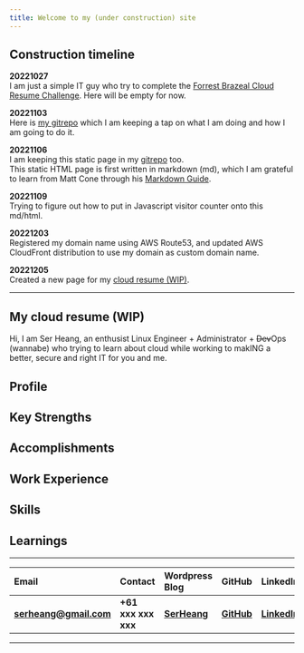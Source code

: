 ```yaml
---
title: Welcome to my (under construction) site  
---
```


## Construction timeline
**20221027**  
I am just a simple IT guy who try to complete the [Forrest Brazeal Cloud Resume Challenge](https://cloudresumechallenge.dev/docs/the-challenge/aws/).  Here will be empty for now.   

**20221103**  
Here is [my gitrepo](https://github.com/serheang/AWS_CloudResumeChallenge) which I am keeping a tap on what I am doing and how I am going to do it.  

**20221106**  
I am keeping this static page in my [gitrepo](https://github.com/serheang/AWS_CloudResumeChallenge) too.  
This static HTML page is first written in markdown (md), which I am grateful to learn from Matt Cone through his [Markdown Guide](https://www.markdownguide.org/).  

**20221109**  
Trying to figure out how to put in Javascript visitor counter onto this md/html.  

**20221203**  
Registered my domain name using AWS Route53, and updated AWS CloudFront distribution to use my domain as custom domain name.  

**20221205**  
Created a new page for my [cloud resume (WIP)](https://www.serheang.com/resume.html).

---

## My cloud resume (WIP)  

Hi, I am Ser Heang, an enthusist Linux Engineer + Administrator + ~~Dev~~Ops (wannabe) who trying to learn about cloud while working to makING a better, secure and right IT for you and me.

## Profile  
## Key Strengths  
## Accomplishments
## Work Experience  
## Skills  
## Learnings  

---  

| Email | Contact | Wordpress Blog | GitHub | LinkedIn |
|:---|:---|:---|:---|:---|
|**<serheang@gmail.com>** | **+61 xxx xxx xxx** | **[SerHeang](https://serheang.wordpress.com)** | **[GitHub](https://github.com/serheang)** | **[LinkedIn](https://linkedin.com/in/serheang)** |

---
